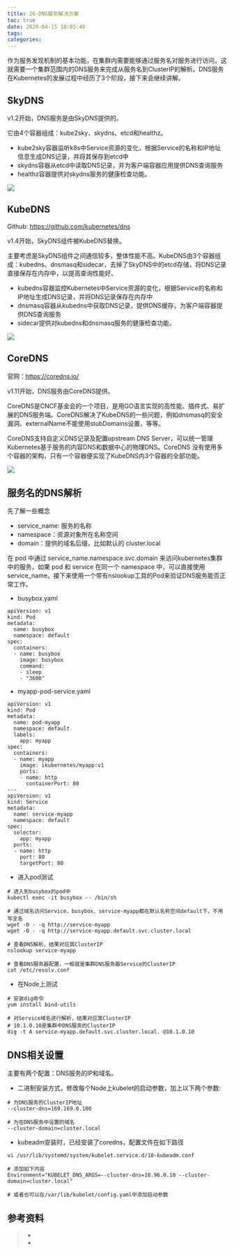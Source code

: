 ```yaml
---
title: 26-DNS服务解决方案
toc: true
date: 2020-04-15 18:03:48
tags:
categories:
---
```




作为服务发现机制的基本功能，在集群内需要能够通过服务名对服务进行访问，这就需要一个集群范围内的DNS服务来完成从服务名到ClusterIP的解析。DNS服务在Kubernetes的发展过程中经历了3个阶段，接下来会继续讲解。

## SkyDNS

v1.2开始，DNS服务是由SkyDNS提供的。

它由4个容器组成：kube2sky、skydns、etcd和healthz。

- kube2sky容器监听k8s中Service资源的变化，根据Service的名称和IP地址信息生成DNS记录，并将其保存到etcd中
-  skydns容器从etcd中读取DNS记录，并为客户端容器应用提供DNS查询服务
- healthz容器提供对skydns服务的健康检查功能。

![](26-DNS服务解决方案/skydns.png)



## KubeDNS

Github: https://github.com/kubernetes/dns

v1.4开始，SkyDNS组件被KubeDNS替换。

主要考虑是SkyDNS组件之间通信较多，整体性能不高。KubeDNS由3个容器组成：kubedns、dnsmasq和sidecar，去掉了SkyDNS中的etcd存储，将DNS记录直接保存在内存中，以提高查询性能好。

- kubedns容器监控Kubernetes中Service资源的变化，根据Service的名称和IP地址生成DNS记录，并将DNS记录保存在内存中
- dnsmasq容器从kubedns中获取DNS记录，提供DNS缓存，为客户端容器提供DNS查询服务
- sidecar提供对kubedns和dnsmasq服务的健康检查功能。

![](26-DNS服务解决方案/kubedns.png)



## CoreDNS

官网：https://coredns.io/

v1.11开始，DNS服务由CoreDNS提供。

CoreDNS是CNCF基金会的一个项目，是用GO语言实现的高性能、插件式、易扩展的DNS服务端。CoreDNS解决了KubeDNS的一些问题，例如dnsmasq的安全漏洞、externalName不能使用stubDomains设置，等等。

CoreDNS支持自定义DNS记录及配置upstream DNS Server，可以统一管理Kubernetes基于服务的内容DNS和数据中心的物理DNS。CoreDNS 没有使用多个容器的架构，只有一个容器便实现了KubeDNS内3个容器的全部功能。

![](26-DNS服务解决方案/coredns.png)

## 服务名的DNS解析

先了解一些概念

- service_name: 服务的名称
- namespace：资源对象所在名称空间
- domain：提供的域名后缀，比如默认的 cluster.local

在 pod 中通过 service_name.namespace.svc.domain 来访问kubernetes集群中的服务，如果 pod 和 service 在同一个 namespace 中，可以直接使用 service_name。接下来使用一个带有nslookup工具的Pod来验证DNS服务能否正常工作。

- busybox.yaml

```
apiVersion: v1
kind: Pod
metadata:
  name: busybox
  namespace: default
spec:
  containers:
  - name: busybox
    image: busybox
    command:
    - sleep
    - "3600"
```

- myapp-pod-service.yaml

```
apiVersion: v1
kind: Pod
metadata:
  name: pod-myapp
  namespace: default
  labels:
    app: myapp
spec:
  containers:
  - name: myapp
    image: ikubernetes/myapp:v1
    ports:
    - name: http
      containerPort: 80
---
apiVersion: v1
kind: Service
metadata:
  name: service-myapp
  namespace: default
spec:
  selector:
    app: myapp
  ports:
  - name: http
    port: 80
    targetPort: 80
```

- 进入pod测试

```
# 进入到busybox的pod中
kubectl exec -it busybox -- /bin/sh

# 通过域名访问Service，busybox、service-myapp都在默认名称空间default下，不用写全名
wget -O - -q http://service-myapp
wget -O - -q http://service-myapp.default.svc.cluster.local

# 查看DNS解析，结果对应其ClusterIP
nslookup service-myapp 

# 查看DNS服务器配置，一般就是集群DNS服务器Service的ClusterIP
cat /etc/resolv.conf
```

- 在Node上测试

```
# 安装dig命令
yum install bind-utils

# 对Service域名进行解析，结果对应其ClusterIP
# 10.1.0.10是集群中DNS服务的ClusterIP
dig -t A service-myapp.default.svc.cluster.local. @10.1.0.10
```



## DNS相关设置

主要有两个配置：DNS服务的IP和域名。

- 二进制安装方式，修改每个Node上kubelet的启动参数，加上以下两个参数: 

```
# 为DNS服务的ClusterIP地址
--cluster-dns=169.169.0.100

# 为在DNS服务中设置的域名
--cluster-domain=cluster.local
```

- kubeadm安装时，已经安装了coredns，配置文件在如下路径

```
vi /usr/lib/systemd/system/kubelet.service.d/10-kubeadm.conf

# 添加如下内容
Environment="KUBELET_DNS_ARGS=--cluster-dns=10.96.0.10 --cluster-domain=cluster.local"

# 或者也可以在/var/lib/kubelet/config.yaml中添加启动参数
```



## 参考资料

> - []()
> - []()
